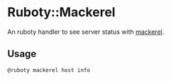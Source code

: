# Ruboty::Mackerel
An ruboty handler to see server status with [mackerel](https://mackerel.io/).

## Usage
```
@ruboty mackerel host info
```
